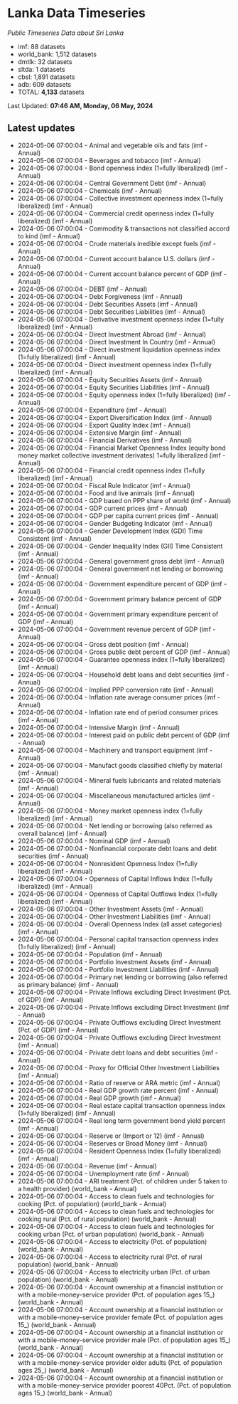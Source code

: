 # Lanka Data Timeseries
*Public Timeseries Data about Sri Lanka*

* imf: 88 datasets
* world_bank: 1,512 datasets
* dmtlk: 32 datasets
* sltda: 1 datasets
* cbsl: 1,891 datasets
* adb: 609 datasets
* TOTAL: **4,133** datasets

Last Updated: **07:46 AM, Monday, 06 May, 2024**

## Latest updates

* 2024-05-06 07:00:04 - Animal and vegetable oils and fats (imf - Annual)
* 2024-05-06 07:00:04 - Beverages and tobacco (imf - Annual)
* 2024-05-06 07:00:04 - Bond openness index (1=fully liberalized) (imf - Annual)
* 2024-05-06 07:00:04 - Central Government Debt (imf - Annual)
* 2024-05-06 07:00:04 - Chemicals (imf - Annual)
* 2024-05-06 07:00:04 - Collective investment openness index (1=fully liberalized) (imf - Annual)
* 2024-05-06 07:00:04 - Commercial credit openness index (1=fully liberalized) (imf - Annual)
* 2024-05-06 07:00:04 - Commodity & transactions not classified accord to kind (imf - Annual)
* 2024-05-06 07:00:04 - Crude materials inedible except fuels (imf - Annual)
* 2024-05-06 07:00:04 - Current account balance U.S. dollars (imf - Annual)
* 2024-05-06 07:00:04 - Current account balance percent of GDP (imf - Annual)
* 2024-05-06 07:00:04 - DEBT (imf - Annual)
* 2024-05-06 07:00:04 - Debt Forgiveness (imf - Annual)
* 2024-05-06 07:00:04 - Debt Securities Assets (imf - Annual)
* 2024-05-06 07:00:04 - Debt Securities Liabilities (imf - Annual)
* 2024-05-06 07:00:04 - Derivative investment openness index (1=fully liberalized) (imf - Annual)
* 2024-05-06 07:00:04 - Direct Investment Abroad (imf - Annual)
* 2024-05-06 07:00:04 - Direct Investment In Country (imf - Annual)
* 2024-05-06 07:00:04 - Direct investment liquidation openness index (1=fully liberalized) (imf - Annual)
* 2024-05-06 07:00:04 - Direct investment openness index (1=fully liberalized) (imf - Annual)
* 2024-05-06 07:00:04 - Equity Securities Assets (imf - Annual)
* 2024-05-06 07:00:04 - Equity Securities Liabilities (imf - Annual)
* 2024-05-06 07:00:04 - Equity openness index (1=fully liberalized) (imf - Annual)
* 2024-05-06 07:00:04 - Expenditure (imf - Annual)
* 2024-05-06 07:00:04 - Export Diversification Index (imf - Annual)
* 2024-05-06 07:00:04 - Export Quality Index (imf - Annual)
* 2024-05-06 07:00:04 - Extensive Margin (imf - Annual)
* 2024-05-06 07:00:04 - Financial Derivatives (imf - Annual)
* 2024-05-06 07:00:04 - Financial Market Openness Index (equity bond money market collective investment derivates) 1=fully liberalized (imf - Annual)
* 2024-05-06 07:00:04 - Financial credit openness index (1=fully liberalized) (imf - Annual)
* 2024-05-06 07:00:04 - Fiscal Rule Indicator (imf - Annual)
* 2024-05-06 07:00:04 - Food and live animals (imf - Annual)
* 2024-05-06 07:00:04 - GDP based on PPP share of world (imf - Annual)
* 2024-05-06 07:00:04 - GDP current prices (imf - Annual)
* 2024-05-06 07:00:04 - GDP per capita current prices (imf - Annual)
* 2024-05-06 07:00:04 - Gender Budgeting Indicator (imf - Annual)
* 2024-05-06 07:00:04 - Gender Development Index (GDI) Time Consistent (imf - Annual)
* 2024-05-06 07:00:04 - Gender Inequality Index (GII) Time Consistent (imf - Annual)
* 2024-05-06 07:00:04 - General government gross debt (imf - Annual)
* 2024-05-06 07:00:04 - General government net lending or borrowing (imf - Annual)
* 2024-05-06 07:00:04 - Government expenditure percent of GDP (imf - Annual)
* 2024-05-06 07:00:04 - Government primary balance percent of GDP (imf - Annual)
* 2024-05-06 07:00:04 - Government primary expenditure percent of GDP (imf - Annual)
* 2024-05-06 07:00:04 - Government revenue percent of GDP (imf - Annual)
* 2024-05-06 07:00:04 - Gross debt position (imf - Annual)
* 2024-05-06 07:00:04 - Gross public debt percent of GDP (imf - Annual)
* 2024-05-06 07:00:04 - Guarantee openness index (1=fully liberalized) (imf - Annual)
* 2024-05-06 07:00:04 - Household debt loans and debt securities (imf - Annual)
* 2024-05-06 07:00:04 - Implied PPP conversion rate (imf - Annual)
* 2024-05-06 07:00:04 - Inflation rate average consumer prices (imf - Annual)
* 2024-05-06 07:00:04 - Inflation rate end of period consumer prices (imf - Annual)
* 2024-05-06 07:00:04 - Intensive Margin (imf - Annual)
* 2024-05-06 07:00:04 - Interest paid on public debt percent of GDP (imf - Annual)
* 2024-05-06 07:00:04 - Machinery and transport equipment (imf - Annual)
* 2024-05-06 07:00:04 - Manufact goods classified chiefly by material (imf - Annual)
* 2024-05-06 07:00:04 - Mineral fuels lubricants and related materials (imf - Annual)
* 2024-05-06 07:00:04 - Miscellaneous manufactured articles (imf - Annual)
* 2024-05-06 07:00:04 - Money market openness index (1=fully liberalized) (imf - Annual)
* 2024-05-06 07:00:04 - Net lending or borrowing (also referred as overall balance) (imf - Annual)
* 2024-05-06 07:00:04 - Nominal GDP (imf - Annual)
* 2024-05-06 07:00:04 - Nonfinancial corporate debt loans and debt securities (imf - Annual)
* 2024-05-06 07:00:04 - Nonresident Openness Index (1=fully liberalized) (imf - Annual)
* 2024-05-06 07:00:04 - Openness of Capital Inflows Index (1=fully liberalized) (imf - Annual)
* 2024-05-06 07:00:04 - Openness of Capital Outflows Index (1=fully liberalized) (imf - Annual)
* 2024-05-06 07:00:04 - Other Investment Assets (imf - Annual)
* 2024-05-06 07:00:04 - Other Investment Liabilities (imf - Annual)
* 2024-05-06 07:00:04 - Overall Openness Index (all asset categories) (imf - Annual)
* 2024-05-06 07:00:04 - Personal capital transaction openness index (1=fully liberalized) (imf - Annual)
* 2024-05-06 07:00:04 - Population (imf - Annual)
* 2024-05-06 07:00:04 - Portfolio Investment Assets (imf - Annual)
* 2024-05-06 07:00:04 - Portfolio Investment Liabilities (imf - Annual)
* 2024-05-06 07:00:04 - Primary net lending or borrowing (also referred as primary balance) (imf - Annual)
* 2024-05-06 07:00:04 - Private Inflows excluding Direct Investment (Pct. of GDP) (imf - Annual)
* 2024-05-06 07:00:04 - Private Inflows excluding Direct Investment (imf - Annual)
* 2024-05-06 07:00:04 - Private Outflows excluding Direct Investment (Pct. of GDP) (imf - Annual)
* 2024-05-06 07:00:04 - Private Outflows excluding Direct Investment (imf - Annual)
* 2024-05-06 07:00:04 - Private debt loans and debt securities (imf - Annual)
* 2024-05-06 07:00:04 - Proxy for Official Other Investment Liabilities (imf - Annual)
* 2024-05-06 07:00:04 - Ratio of reserve or ARA metric (imf - Annual)
* 2024-05-06 07:00:04 - Real GDP growth rate percent (imf - Annual)
* 2024-05-06 07:00:04 - Real GDP growth (imf - Annual)
* 2024-05-06 07:00:04 - Real estate capital transaction openness index (1=fully liberalized) (imf - Annual)
* 2024-05-06 07:00:04 - Real long term government bond yield percent (imf - Annual)
* 2024-05-06 07:00:04 - Reserve or (Import or 12) (imf - Annual)
* 2024-05-06 07:00:04 - Reserves or Broad Money (imf - Annual)
* 2024-05-06 07:00:04 - Resident Openness Index (1=fully liberalized) (imf - Annual)
* 2024-05-06 07:00:04 - Revenue (imf - Annual)
* 2024-05-06 07:00:04 - Unemployment rate (imf - Annual)
* 2024-05-06 07:00:04 - ARI treatment (Pct. of children under 5 taken to a health provider) (world_bank - Annual)
* 2024-05-06 07:00:04 - Access to clean fuels and technologies for cooking (Pct. of population) (world_bank - Annual)
* 2024-05-06 07:00:04 - Access to clean fuels and technologies for cooking rural (Pct. of rural population) (world_bank - Annual)
* 2024-05-06 07:00:04 - Access to clean fuels and technologies for cooking urban (Pct. of urban population) (world_bank - Annual)
* 2024-05-06 07:00:04 - Access to electricity (Pct. of population) (world_bank - Annual)
* 2024-05-06 07:00:04 - Access to electricity rural (Pct. of rural population) (world_bank - Annual)
* 2024-05-06 07:00:04 - Access to electricity urban (Pct. of urban population) (world_bank - Annual)
* 2024-05-06 07:00:04 - Account ownership at a financial institution or with a mobile-money-service provider (Pct. of population ages 15_) (world_bank - Annual)
* 2024-05-06 07:00:04 - Account ownership at a financial institution or with a mobile-money-service provider female (Pct. of population ages 15_) (world_bank - Annual)
* 2024-05-06 07:00:04 - Account ownership at a financial institution or with a mobile-money-service provider male (Pct. of population ages 15_) (world_bank - Annual)
* 2024-05-06 07:00:04 - Account ownership at a financial institution or with a mobile-money-service provider older adults (Pct. of population ages 25_) (world_bank - Annual)
* 2024-05-06 07:00:04 - Account ownership at a financial institution or with a mobile-money-service provider poorest 40Pct. (Pct. of population ages 15_) (world_bank - Annual)